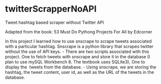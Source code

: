 # twitterScrapperNoAPI

Tweet hashtag based scraper without Twitter API

Adapted from the book: 53 Must Do Pythong Projects For All by Edcorner

In this project I learned how to use snscrape to scrape tweets associated with a particular hashtag.
Snscrape is a python library that scrapes twitter without the use of API keys. -
There are two scripts associated with this project.
One to fetch tweets with snscrape and store it in the database (I plan to use mySQL Workbench 8. The textbook uses SQLite3),
One to display the  tweets from the database. - Using snscrape, we are storing the hashtag, the tweet content, user id, as well as the URL of the tweets in the database.

